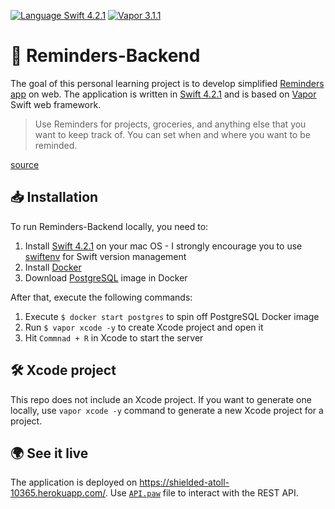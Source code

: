[![Language Swift 4.2.1](https://img.shields.io/badge/Language-Swift%204.2.1-orange.svg)](https://swift.org) [![Vapor 3.1.1](https://img.shields.io/badge/Vapor-3.1.1-blue.svg)](http://vapor.codes/)

# 🔔 Reminders-Backend
The goal of this personal learning project is to develop simplified [Reminders app](https://support.apple.com/en-us/HT205890)  on web. The application is written in [Swift 4.2.1](https://swift.org/blog/swift-4-2-released/) and is based on [Vapor](https://vapor.codes/) Swift web framework.

> Use Reminders for projects, groceries, and anything else that you want to keep track of. You can set when and where you want to be reminded. 

[source](https://support.apple.com/en-us/HT205890)

## 📥 Installation
To run Reminders-Backend locally, you need to:

1. Install [Swift 4.2.1](https://swift.org/download/#releases) on your mac OS - I strongly encourage you to use [swiftenv](https://swiftenv.fuller.li/en/latest/) for Swift version management
2. Install [Docker](https://mihaelamj.github.io/Install%20Docker/) 
3. Download [PostgreSQL](https://mihaelamj.github.io/Install%20PostgreSQL%20in%20Docker/) image in Docker

After that, execute the following commands:

1. Execute `$ docker start postgres` to spin off PostgreSQL Docker image
2. Run `$ vapor xcode -y` to create Xcode project and open it
3. Hit `Commnad + R` in Xcode to start the server

## 🛠 Xcode project
This repo does not include an Xcode project. If you want to generate one locally, use `vapor xcode -y` command to generate a new Xcode project for a project.

## 🌍 See it live
The application is deployed on https://shielded-atoll-10365.herokuapp.com/. Use [`API.paw`](https://paw.cloud) file to interact with the REST API.
